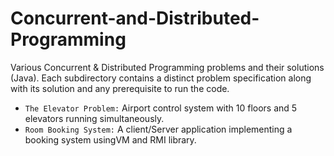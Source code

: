 # Concurrent-and-Distributed-Programming
Various Concurrent &amp; Distributed Programming problems and their solutions (Java). Each subdirectory contains a distinct problem specification along with its solution and any prerequisite to run the code.

- `The Elevator Problem:` Airport control system with 10 floors and 5 elevators running simultaneously.
- `Room Booking System:` A client/Server application implementing a booking system usingVM and RMI library.
